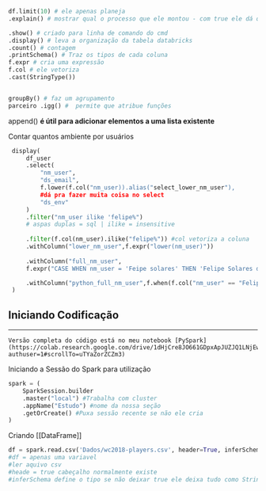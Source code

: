 ```python
df.limit(10) # ele apenas planeja
.explain() # mostrar qual o processo que ele montou - com true ele dá o plano logico

.show() # criado para linha de comando do cmd
.display() # leva a organização da tabela databricks
.count() # contagem
.printSchema() # Traz os tipos de cada coluna
f.expr # cria uma expressão
f.col # ele vetoriza
.cast(StringType()) 


groupBy() # faz um agrupamento
parceiro .igg() #  permite que atribue funções
```
append() **é útil para adicionar elementos a uma lista existente**

 Contar quantos ambiente por usuários  

``` python
 display(
	 df_user
	 .select(
		 "nm_user",
		 "ds_email",
		 f.lower(f.col("nm_user)).alias("select_lower_nm_user"),
		 #dá pra fazer muita coisa no select
		 "ds_env"
	 )
	 .filter("nm_user ilike 'felipe%") 
	 # aspas duplas = sql | ilike = insensitive
	 
	 .filter(f.col(nm_user).ilike("felipe%")) #col vetoriza a coluna
	 .withColumn("lower_nm_user",f.expr("lower(nm_user)")) 
	 
	 .withColumn("full_nm_user",
	 f.expr("CASE WHEN nm_user = 'Feipe solares' THEN 'Felipe Solares da Silva' ELSE nm_user END") 

	 .withColumn("python_full_nm_user",f.when(f.col("nm_user" == "Felipe Solares", "Felipe Solares da Silva")).otherwise(f.col("nm_user")))
 )
 ```

 
## Iniciando Codificação
-------------------------------
	Versão completa do código está no meu notebook [PySpark](https://colab.research.google.com/drive/1dHjCre8JO661GDpxApJUZJQ1LNjEw6w1?authuser=1#scrollTo=uTYaZorZCZm3)

Iniciando a Sessão do Spark para utilização

```python
spark = (
    SparkSession.builder
    .master("local") #Trabalha com cluster
    .appName("Estudo") #nome da nossa seção
    .getOrCreate() #Puxa sessão recente se não ele cria
)
```

Criando [[DataFrame]]
```python
df = spark.read.csv('Dados/wc2018-players.csv', header=True, inferSchema=True) 
#df = apenas uma variavel
#ler aquivo csv
#heade = true cabeçalho normalmente existe
#inferSchema define o tipo se não deixar true ele deixa tudo como String
```